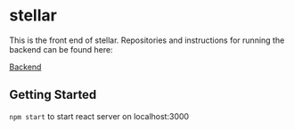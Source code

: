 # stellar

This is the front end of stellar. Repositories and instructions for running the backend can be found here:

[Backend](https://github.com/cambaughn/stellar_backend)


## Getting Started

`npm start` to start react server on localhost:3000
